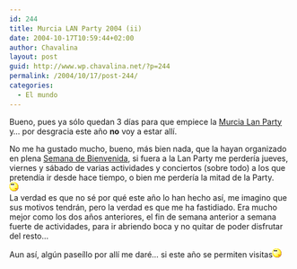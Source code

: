 ```yaml
---
id: 244
title: Murcia LAN Party 2004 (ii)
date: 2004-10-17T10:59:44+02:00
author: Chavalina
layout: post
guid: http://www.wp.chavalina.net/?p=244
permalink: /2004/10/17/post-244/
categories:
  - El mundo
---
```

Bueno, pues ya s&oacute;lo quedan 3 d&iacute;as para que empiece la <a href="http://www.murcialanparty.com/" target="_blank">Murcia Lan Party</a> y&#8230; por desgracia este a&ntilde;o **no** voy a estar all&iacute;.

No me ha gustado mucho, bueno, m&aacute;s bien nada, que la hayan organizado en plena <a href="http://www.um.es/bienvenida/" target="_blank">Semana de Bienvenida</a>, si fuera a la Lan Party me perder&iacute;a jueves, viernes y s&aacute;bado de varias actividades y conciertos (sobre todo) a los que pretend&iacute;a ir desde hace tiempo, o bien me perder&iacute;a la mitad de la Party.  
![emo](/imagenes/emoticonos/pensativo.gif)  
La verdad es que no s&eacute; por qu&eacute; este a&ntilde;o lo han hecho as&iacute;, me imagino que sus motivos tendr&aacute;n, pero la verdad es que me ha fastidiado. Era mucho mejor como los dos a&ntilde;os anteriores, el fin de semana anterior a semana fuerte de actividades, para ir abriendo boca y no quitar de poder disfrutar del resto&#8230;

Aun as&iacute;, alg&uacute;n pase&iacute;llo por all&iacute; me dar&eacute;&#8230; si este a&ntilde;o se permiten visitas![emo](/imagenes/emoticonos/pensativo.gif)